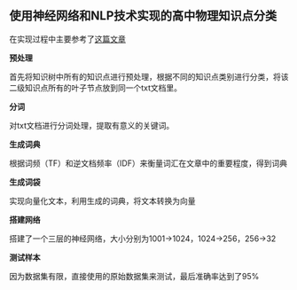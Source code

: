## 使用神经网络和NLP技术实现的高中物理知识点分类

在实现过程中主要参考了[这篇文章](https://www.leiphone.com/news/201705/4CFBFH5szAubNQiK.html)

**预处理**

首先将知识树中所有的知识点进行预处理，根据不同的知识点类别进行分类，将该二级知识点所有的叶子节点放到同一个txt文档里。

**分词**

对txt文档进行分词处理，提取有意义的关键词。

**生成词典**

根据词频（TF）和逆文档频率（IDF）来衡量词汇在文章中的重要程度，得到词典

**生成词袋**

实现向量化文本，利用生成的词典，将文本转换为向量

**搭建网络**

搭建了一个三层的神经网络，大小分别为1001->1024，1024->256，256->32

**测试样本**

因为数据集有限，直接使用的原始数据集来测试，最后准确率达到了95%